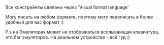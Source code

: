 Все констрейнты сделаны через 'Visual format language' 

Могу писать на любом формате, поэтому могу переписать в более удобный для вас формат :)

P.s на Эмуляторах может не отображаться всплывающая клавиатура, это баг эмуляторов. На реальном устройстве - всё гуд :)
